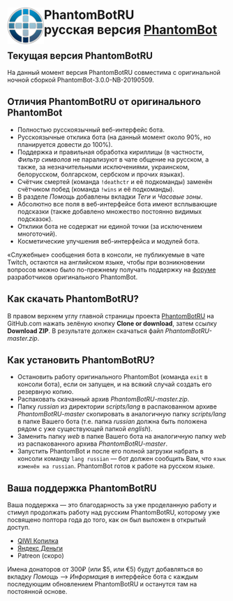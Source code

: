 # <img src="https://github.com/PhantomBotRU/PhantomBotRU/blob/master/web/panel/img/logo.png" width="84px" align="left" alt="PhantomBotRU"/> PhantomBotRU <br> русская версия [PhantomBot](https://phantom.bot)

## Текущая версия PhantomBotRU
На данный момент версия PhantomBotRU совместима с оригинальной ночной сборкой PhantomBot-3.0.0-NB-20190509.

## Отличия PhantomBotRU от оригинального PhantomBot
* Полностью русскоязычный веб-интерфейс бота.
* Русскоязычные отклика бота (на данный момент около 90%, но планируется довести до 100%).
* Поддержка и правильная обработка кириллицы (в частности, *Фильтр символов* не парализуют в чате общение на русском, а также, за незначительными исключениями, украинском, белорусском, болгарском, сербском и прочих языках).
* Счётчик смертей (команда `!deathctr` и её подкоманды) заменён счётчиком побед (команда `!wins` и её подкоманды).
* В разделе *Помощь* добавлены вкладки *Теги* и *Часовые зоны*.
* Абсолютно все поля в веб-интерфейсе бота имеют всплывающие подсказки (также добавлено множество постоянно видимых подсказок).
* Отклики бота не содержат ни единой точки (за исключением многоточий).
* Косметические улучшения веб-интерфейса и модулей бота.

«Служебные» сообщения бота в консоли, не публикуемые в чате Twitch, остаются на английском языке, чтобы при возникновении вопросов можно было по-прежнему получать поддержку на [форуме](https://community.phantom.bot) разработчиков оригинального PhantomBot.

## Как скачать PhantomBotRU?
В правом верхнем углу главной страницы проекта [PhantomBotRU](https://github.com/PhantomBotRU/PhantomBotRU) на GitHub.com нажать зелёную кнопку **Clone or download**, затем ссылку **Download ZIP**. В результате должен скачаться файл *PhantomBotRU-master.zip*.

## Как установить PhantomBotRU?
* Остановить работу оригинального PhantomBot (команда `exit` в консоли бота), если он запущен, и на всякий случай создать его резервную копию.
* Распаковать скачанный архив *PhantomBotRU-master.zip*.
* Папку *russian* из директории *scripts/lang* в распакованном архиве *PhantomBotRU-master* скопировать в аналогичную папку *scripts/lang* в папке Вашего бота (т.е. папка *russian* должна быть положена рядом с уже существующей папкой *english*).
* Заменить папку *web* в папке Вашего бота на аналогичную папку *web* из распакованного архива *PhantomBotRU-master*.
* Запустить PhantomBot и после его полной загрузки набрать в консоли команду `lang russian` — бот должен сообщить Вам, что `язык изменён на russian`. PhantomBot готов к работе на русском языке.

## Ваша поддержка PhantomBotRU
Ваша поддержка — это благодарность за уже проделанную работу и стимул продолжать работу над русским PhantomBotRU, которому уже посвящено полтора года до того, как он был выложен в открытый доступ.
* [QIWI Копилка](https://qiwi.me/5e78d024-a014-4334-80d8-a0911dceb328)
* [Яндекс Деньги](https://money.yandex.ru/to/410014576985955)
* Patreon (скоро)

Имена донаторов от 300₽ (или $5, или €5) будут добавляться во вкладку *Помощь* –> *Информация* в интерфейсе бота с каждым последующим обновлением PhantomBotRU и останутся там на постоянной основе.
